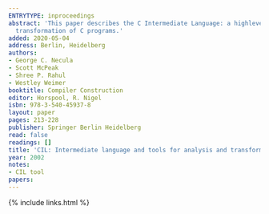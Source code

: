 ```yaml
---
ENTRYTYPE: inproceedings
abstract: 'This paper describes the C Intermediate Language: a highlevel representation along with a set of tools that permit easy analysis and source-to-source
  transformation of C programs.'
added: 2020-05-04
address: Berlin, Heidelberg
authors:
- George C. Necula
- Scott McPeak
- Shree P. Rahul
- Westley Weimer
booktitle: Compiler Construction
editor: Horspool, R. Nigel
isbn: 978-3-540-45937-8
layout: paper
pages: 213-228
publisher: Springer Berlin Heidelberg
read: false
readings: []
title: 'CIL: Intermediate language and tools for analysis and transformation of C programs'
year: 2002
notes:
- CIL tool
papers:
---
```

{% include links.html %}
